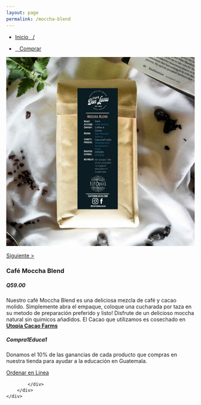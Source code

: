 ```yaml
---
layout: page
permalink: /moccha-blend
---
```

<div class="region">
	<div class="container">
		<div class="row">
			<div class="col-md-8 col-xs-12">
				<ul>
					<li><a href="/"><p> Inicio &nbsp;&nbsp;/</p></a></li>
					<li><a href="/comprar"><p>&nbsp;&nbsp; Comprar </p></a></li>
				</ul>
				<img class="img-responsive" src="/images/moccha-blend.jpg">
			</div>
			<div class="col-md-4 col-xs-12">
				<a href="/region-san-marcos"><p>Siguiente > </p></a>
				<h3>Caf&eacute; Moccha Blend</h3>
				<h5><strong>Q59.00</strong></h5>
				<p>Nuestro café Moccha Blend es una deliciosa mezcla de café y cacao molido. Simplemente abra el empaque, coloque una cucharada por taza en su metodo de preparaci&oacute;n preferido y listo! Disfrute de un delicioso moccha natural sin quimicos añadidos. El Cacao que utilizamos es cosechado en <a href="https://www.utopiaecohotel.com/collections/utopia-cacao-farms" target="_blank"><strong>Utopia Cacao Farms</strong></a> </p>
				<h5>Compra1Educa1</h5>
				<p>Donamos el 10% de las ganancias de cada producto que compras en nuestra tienda para ayudar a la educaci&oacute;n en Guatemala.</p>
				<a href="/orden-en-linea" id="button">Ordenar en Linea</a>

			</div>
		</div>
	</div>
</div>